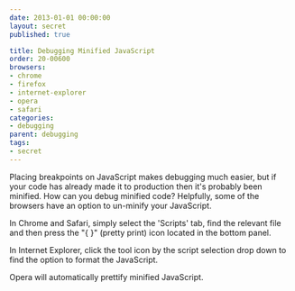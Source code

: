 ```yaml
---
date: 2013-01-01 00:00:00
layout: secret
published: true

title: Debugging Minified JavaScript
order: 20-00600
browsers:
- chrome
- firefox
- internet-explorer
- opera
- safari
categories:
- debugging
parent: debugging
tags:
- secret
---
```


<p>Placing breakpoints on JavaScript makes debugging much easier, but if your code has already made it to production then it's probably been minified. How can you debug minified code? Helpfully, some of the browsers have an option to un-minify your JavaScript.</p>

<p class="chrome safari">In Chrome and Safari, simply select the 'Scripts' tab, find the relevant file and then press the "{ }" (pretty print) icon located in the bottom panel.</p>

<p class="internet-explorer">In Internet Explorer, click the tool icon by the script selection drop down to find the option to format the JavaScript.</p>

<p class="opera">Opera will automatically prettify minified JavaScript.</p>